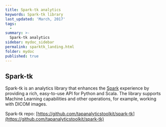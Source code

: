 ```yaml
---
title: Spark-tk analytics
keywords: Spark-tk library
last_updated: 'March, 2017'
tags:
  - 
summary: >-
  Spark-tk analytics
sidebar: mydoc_sidebar
permalink: sparktk_landing.html
folder: mydoc
published: true
---
```


## Spark-tk  

Spark-tk is an analytics library that enhances the [Spark](http://spark.apache.org/) experience by providing a rich, easy-to-use API for Python and Scala. The library supports Machine Learning capabilities and other operations, for example, working with DICOM images.  

Spark-tk repo: [https://github.com/tapanalyticstoolkit/spark-tk](https://github.com/tapanalyticstoolkit/spark-tk)
